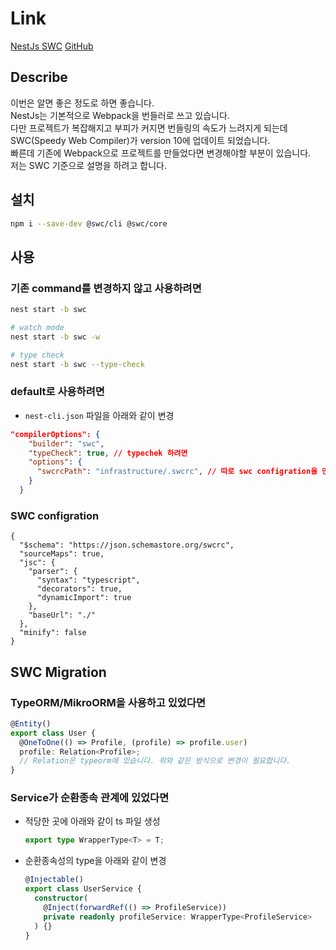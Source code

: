 # Link

[NestJs SWC](https://docs.nestjs.com/recipes/swc)
[GitHub](https://github.com/gornoba/nestjs-describe/commit/1ef3e97ac8f1745c82b8e750ab7c6e3ddb4c605a)

## Describe

이번은 알면 좋은 정도로 하면 좋습니다.<br/>
NestJs는 기본적으로 Webpack을 번들러로 쓰고 있습니다.<br/>
다만 프로젝트가 복잡해지고 부피가 커지면 번들링의 속도가 느려지게 되는데 SWC(Speedy Web Compiler)가 version 10에 업데이트 되었습니다.<br/>
빠른데 기존에 Webpack으로 프로젝트를 만들었다면 변경해야할 부분이 있습니다.<br/>
저는 SWC 기준으로 설명을 하려고 합니다.

## 설치

```sh
npm i --save-dev @swc/cli @swc/core
```

## 사용

### 기존 command를 변경하지 않고 사용하려면

```sh
nest start -b swc

# watch mode
nest start -b swc -w

# type check
nest start -b swc --type-check
```

### default로 사용하려면

- `nest-cli.json` 파일을 아래와 같이 변경

```json
"compilerOptions": {
    "builder": "swc",
    "typeCheck": true, // typechek 하려면
    "options": {
      "swcrcPath": "infrastructure/.swcrc", // 따로 swc configration을 만든다면
    }
  }
```

### SWC configration

```
{
  "$schema": "https://json.schemastore.org/swcrc",
  "sourceMaps": true,
  "jsc": {
    "parser": {
      "syntax": "typescript",
      "decorators": true,
      "dynamicImport": true
    },
    "baseUrl": "./"
  },
  "minify": false
}

```

## SWC Migration

### TypeORM/MikroORM을 사용하고 있었다면

```typescript
@Entity()
export class User {
  @OneToOne(() => Profile, (profile) => profile.user)
  profile: Relation<Profile>;
  // Relation은 typeorm에 있습니다. 위와 같은 방식으로 변경이 필요합니다.
}
```

### Service가 순환종속 관계에 있었다면

- 적당한 곳에 아래와 같이 ts 파일 생성
  ```typescript
  export type WrapperType<T> = T;
  ```
- 순환종속성의 type을 아래와 같이 변경
  ```typescript
  @Injectable()
  export class UserService {
    constructor(
      @Inject(forwardRef(() => ProfileService))
      private readonly profileService: WrapperType<ProfileService>
    ) {}
  }
  ```
